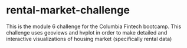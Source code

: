 # rental-market-challenge


This is the module 6 challenge for the Columbia Fintech bootcamp.
This challenge uses geoviews and hvplot in order to make detailed and interactive visualizations of housing market (specifically rental data) 

